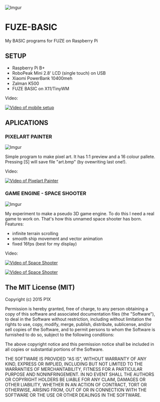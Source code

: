 ![Imgur](http://i.imgur.com/J7CFsEA.jpg)
# FUZE-BASIC
My BASIC programs for FUZE on Raspberry Pi

## SETUP
- Raspberry Pi B+
- RoboPeak Mini 2.8' LCD (single touch) on USB
- Xiaomi PowerBank 10400meh
- Zalman K500
- FUZE BASIC on X11/TinyWM

Video:

[![Video of mobile setup](http://img.youtube.com/vi/UCXIgp7YjoU/0.jpg)](https://www.youtube.com/watch?v=UCXIgp7YjoU)



## APLICATIONS

### PIXELART PAINTER
![Imgur](http://i.imgur.com/vsCekOP.jpg)

Simple program to make pixel art. It has 1:1 preview and a 16 colour pallete. Pressing [S] will save file "art.bmp" (by ovewriting last one!).

Video:

[![Video of Pixelart Painter](http://img.youtube.com/vi/ROjCc2gTvk8/0.jpg)](https://www.youtube.com/watch?v=ROjCc2gTvk8)


### GAME ENGINE - SPACE SHOOTER
![Imgur](http://i.imgur.com/L9uO1tP.jpg)

My experiment to make a pseudo 3D game engine. To do this I need a real game to work on. That's how this unnamed space shooter has born.
Features:
- infinite terrain scrolling
- smooth ship movement and vector animation
- fixed 16fps (best for my display)

Video:

[![Video of Space Shooter](http://img.youtube.com/vi/Y27DhsvdfUQ/0.jpg)](http://www.youtube.com/watch?v=Y27DhsvdfUQ)

[![Video of Space Shooter](http://img.youtube.com/vi/7O3SHTR9iEc/0.jpg)](http://www.youtube.com/watch?v=7O3SHTR9iEc)


## The MIT License (MIT)
Copyright (c) 2015 P1X

Permission is hereby granted, free of charge, to any person obtaining a copy of this software and associated documentation files (the "Software"), to deal in the Software without restriction, including without limitation the rights to use, copy, modify, merge, publish, distribute, sublicense, and/or sell copies of the Software, and to permit persons to whom the Software is furnished to do so, subject to the following conditions:

The above copyright notice and this permission notice shall be included in all copies or substantial portions of the Software.

THE SOFTWARE IS PROVIDED "AS IS", WITHOUT WARRANTY OF ANY KIND, EXPRESS OR IMPLIED, INCLUDING BUT NOT LIMITED TO THE WARRANTIES OF MERCHANTABILITY, FITNESS FOR A PARTICULAR PURPOSE AND NONINFRINGEMENT. IN NO EVENT SHALL THE AUTHORS OR COPYRIGHT HOLDERS BE LIABLE FOR ANY CLAIM, DAMAGES OR OTHER LIABILITY, WHETHER IN AN ACTION OF CONTRACT, TORT OR OTHERWISE, ARISING FROM, OUT OF OR IN CONNECTION WITH THE SOFTWARE OR THE USE OR OTHER DEALINGS IN THE SOFTWARE.
